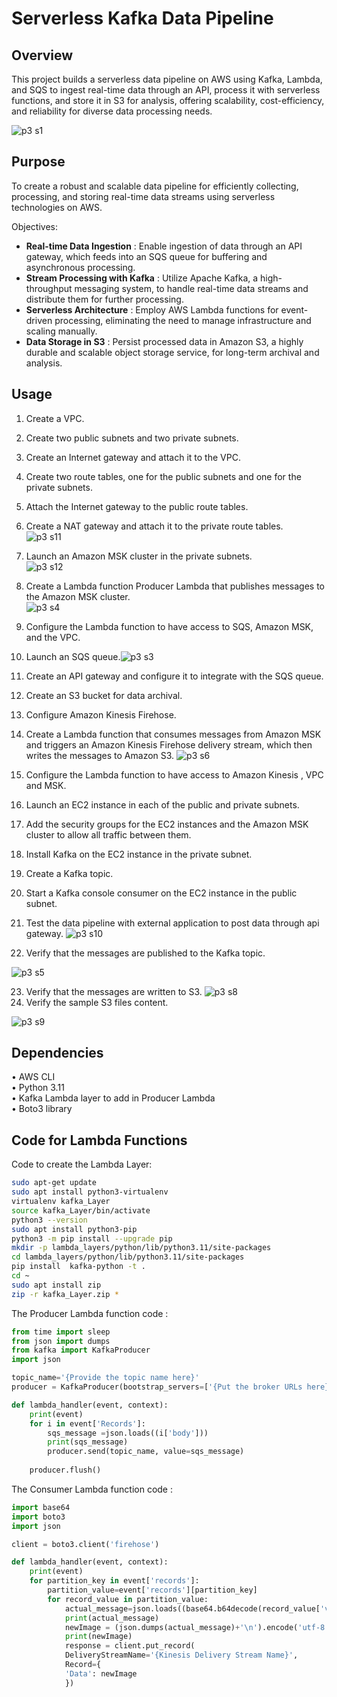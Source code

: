 # Serverless Kafka Data Pipeline
## Overview 
This project builds a serverless data pipeline on AWS using Kafka, Lambda, and SQS to ingest real-time data through an API, process it with serverless functions, and store it in S3 for analysis, offering scalability, cost-efficiency, and reliability for diverse data processing needs.

![p3 s1](https://github.com/Souvik7861/PROJECTS/assets/120063616/45cffae8-ffff-4536-9511-c1d547678c68)

## Purpose
To create a robust and scalable data pipeline for efficiently collecting, processing, and storing real-time data streams using serverless technologies on AWS.	

Objectives:	
- **Real-time Data Ingestion** : Enable ingestion of data through an API gateway, which feeds into an SQS queue for buffering and asynchronous processing.
- **Stream Processing with Kafka** : Utilize Apache Kafka, a high-throughput messaging system, to handle real-time data streams and distribute them for further processing.
- **Serverless Architecture** : Employ AWS Lambda functions for event-driven processing, eliminating the need to manage infrastructure and scaling manually.
- **Data Storage in S3** : Persist processed data in Amazon S3, a highly durable and scalable object storage service, for long-term archival and analysis.


## Usage
1. Create a VPC.
2. Create two public subnets and two private subnets.
3. Create an Internet gateway and attach it to the VPC.
4. Create two route tables, one for the public subnets and one for the private subnets. 
5. Attach the Internet gateway to the public route tables.
6. Create a NAT gateway and attach it to the private route tables.		
![p3 s11](https://github.com/Souvik7861/PROJECTS/assets/120063616/bfe5daf3-f33b-4192-a61f-7491d496087b)
7. Launch an Amazon MSK cluster in the private subnets.			
![p3 s12](https://github.com/Souvik7861/PROJECTS/assets/120063616/5354bc4a-a139-401c-8209-cb77ceaafec7)

8. Create a Lambda function Producer Lambda that publishes messages to the Amazon MSK cluster.				
![p3 s4](https://github.com/Souvik7861/PROJECTS/assets/120063616/53a3ddfb-4aee-403e-a285-6412e72c3811)
9. Configure the Lambda function to have access to SQS, Amazon MSK, and the VPC.				
10. Launch an SQS queue.![p3 s3](https://github.com/Souvik7861/PROJECTS/assets/120063616/a5be47d2-66f4-40c9-af9b-e1f9af2db2d3)

11. Create an API gateway and configure it to integrate with the SQS queue.
12. Create an S3 bucket for data archival.
13. Configure Amazon Kinesis Firehose.
14. Create a Lambda function that consumes messages from Amazon MSK and triggers an Amazon Kinesis Firehose delivery stream, which then writes the messages to Amazon S3.					![p3 s6](https://github.com/Souvik7861/PROJECTS/assets/120063616/06d766f8-9d35-4456-afb5-35800d9dbf63)

15. Configure the Lambda function to have access to Amazon Kinesis , VPC and MSK.
16. Launch an EC2 instance in each of the public and private subnets.
17. Add the security groups for the EC2 instances and the Amazon MSK cluster to allow all traffic between them.
18. Install Kafka on the EC2 instance in the private subnet.
19. Create a Kafka topic.
20. Start a Kafka console consumer on the EC2 instance in the public subnet.
21. Test the data pipeline with external application to post data through api gateway.
![p3 s10](https://github.com/Souvik7861/PROJECTS/assets/120063616/014b0b16-f9ab-4188-bc27-090dcd2e6c88)
22. Verify that the messages are published to the Kafka topic.

![p3 s5](https://github.com/Souvik7861/PROJECTS/assets/120063616/b96a2bc9-2ed8-4800-9b88-0877be9baf5b)

23. Verify that the messages are written to S3.
![p3 s8](https://github.com/Souvik7861/PROJECTS/assets/120063616/bfdef04d-6beb-4fe4-a9f0-0cd59e129f44)
24. Verify the sample S3 files content.
    
![p3 s9](https://github.com/Souvik7861/PROJECTS/assets/120063616/83b97412-ee35-4c9f-b34d-dc213123bb5f)


## Dependencies
• AWS CLI   
• Python 3.11   
• Kafka Lambda layer to add in Producer Lambda  
• Boto3 library  

## Code for Lambda Functions

Code to create the Lambda Layer:
```bash
sudo apt-get update
sudo apt install python3-virtualenv
virtualenv kafka_Layer
source kafka_Layer/bin/activate
python3 --version  
sudo apt install python3-pip
python3 -m pip install --upgrade pip
mkdir -p lambda_layers/python/lib/python3.11/site-packages
cd lambda_layers/python/lib/python3.11/site-packages
pip install  kafka-python -t .
cd ~
sudo apt install zip
zip -r kafka_Layer.zip *
```

The Producer Lambda function code :

```python
from time import sleep
from json import dumps
from kafka import KafkaProducer
import json

topic_name='{Provide the topic name here}'
producer = KafkaProducer(bootstrap_servers=['{Put the broker URLs here}','{Put the broker URLs here}'],value_serializer=lambda x: dumps(x).encode('utf-8'))

def lambda_handler(event, context):
    print(event)
    for i in event['Records']:
        sqs_message =json.loads((i['body']))
        print(sqs_message)
        producer.send(topic_name, value=sqs_message)
    
    producer.flush()
```
The Consumer Lambda function code :
```python
import base64
import boto3
import json

client = boto3.client('firehose')

def lambda_handler(event, context):
	print(event)
	for partition_key in event['records']:
		partition_value=event['records'][partition_key]
		for record_value in partition_value:
			actual_message=json.loads((base64.b64decode(record_value['value'])).decode('utf-8'))
			print(actual_message)
			newImage = (json.dumps(actual_message)+'\n').encode('utf-8')
			print(newImage)
			response = client.put_record(
			DeliveryStreamName='{Kinesis Delivery Stream Name}',
			Record={
			'Data': newImage
			})
```
